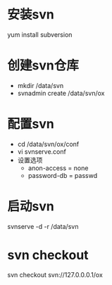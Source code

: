 # 安装svn
yum install subversion

# 创建svn仓库
* mkdir /data/svn
* svnadmin create /data/svn/ox

# 配置svn
* cd /data/svn/ox/conf
* vi svnserve.conf
* 设置选项 
    * anon-access = none
    * password-db = passwd

# 启动svn
svnserve -d -r /data/svn

# svn checkout
svn checkout svn://127.0.0.0.1/ox
